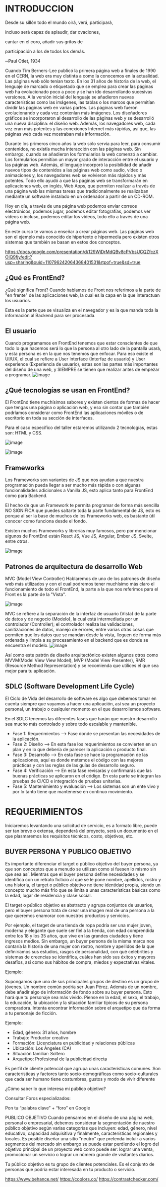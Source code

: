 
# INTRODUCCION

Desde su sillón todo el mundo oirá, verá, participará,

incluso será capaz de aplaudir, dar ovaciones,

cantar en el coro, añadir sus gritos de

participación a los de todos los demás.

─Paul Otlet, 1934

Cuando Tim Berners-Lee publicó la primera página web a finales de 1990 en el
CERN, la web era muy distinta a como la conocemos en la actualidad. Las páginas
web sólo tenían texto. En los 31 años de historia de la web, el lenguaje de marcado
o etiquetado que se emplea para crear las páginas web ha evolucionado poco a
poco y se han ido desarrollando sucesivas versiones. A la versión inicial del
lenguaje se añadieron nuevas características como las imágenes, las tablas o los
marcos que permitían dividir las páginas web en varias partes. Las páginas web
fueron evolucionando y cada vez contenían más imágenes. Los diseñadores
gráficos se incorporaron al desarrollo de las páginas web y se desarrolló una
nueva disciplina: el diseño web. Además, los navegadores web, cada vez eran más
potentes y las conexiones Internet más rápidas, así que, las páginas web cada vez
mostraban más información.

Durante los primeros cinco años la web sólo servía para leer, para consumir
contenidos, no existía mucha interacción con las páginas web. Sin embargo,
cuando se añadieron los formularios la web comenzó a cambiar. Los formularios
permitían un mayor grado de interacción entre el usuario y las páginas web.
Además, el lenguaje incorporó la posibilidad de añadir nuevos tipos de contenidos
a las páginas web como audio, vídeo o animaciones y, los navegadores web se
volvieron más rápidos y más potentes. Todo ello ayudó a que las páginas web se
transformarán en aplicaciones web, en inglés, Web Apps, que permiten realizar a
través de una página web las mismas tareas que tradicionalmente se realizaban
mediante un software instalado en un ordenador a partir de un CD-ROM.

Hoy en día, a través de una página web podemos enviar correos electrónicos,
podemos jugar, podemos editar fotografías, podemos ver vídeos o incluso,
podemos editar los vídeos, todo ello a través de una página web.

En este curso te vamos a enseñar a crear páginas web. Las páginas web son el
ejemplo más conocido de hipertexto e hipermedia pero existen otros sistemas que
también se basan en estos dos conceptos.

https://docs.google.com/presentation/d/129WjDrMdQBv8cPVbsUCQZfczXOIQ9fjy/edit?usp=sharing&ouid=110796242064368401531&rtpof=true&sd=true


## ¿Qué es FrontEnd?

¿Qué significa Front?
Cuando hablamos de Front nos referimos a la parte de "en frente" de las aplicaciones web, la cual es la capa en la que interactuan los usuarios.

Esta es la parte que se visualiza en el navegador y es la que manda toda la información al Backend para ser procesada.

## El usuario

Cuando programamos en FrontEnd tenemos que estar conscientes de que todo lo que hacemos será lo que la persona al otro lado de la pantalla usará, y esta persona es en la que nos tenemos que enfocar.
Para eso existe el UI/UX, el cual se refiere a User Interface (Interfaz de usuario) y User experience (Experiencia de usuario), estas son las partes más importantes del diseño de una web, y SIEMPRE se tienen que realizar antes de empezar a programar.
![image](https://user-images.githubusercontent.com/91554777/161662038-a8a1d405-49c0-426f-8bf2-683100e740d1.png)

## ¿Qué tecnologías se usan en FrontEnd?
El FrontEnd tiene muchísimos sabores y existen cientos de formas de hacer que tengas una página o aplicación web, y eso sin contar que también podríamos considerar como FrontEnd las aplicaciones móviles o de escritorio en toda su sección de interfaces.

Para el caso específico del taller estaremos utilizando  2 tecnologías, estas son: HTML y CSS.



![image](https://user-images.githubusercontent.com/91554777/161662475-066ae5de-c984-4c71-9494-40ea1b8a6388.png)

![image](https://user-images.githubusercontent.com/91554777/161662684-b50c83e5-0977-4a94-af49-d6abdf2dea8a.png)

## Frameworks
Los Frameworks son variantes de JS que nos ayudan a que nuestra programación pueda llegar a ser mucho más rápida o con algunas funcionalidades adicionales a Vanilla JS, esto aplica tanto para FrontEnd como para Backend.

El hecho de que un Framework te permita programar de forma más sencilla NO SIGNIFICA que puedes saltarte toda la parte fundamental de JS, esto es porque al ser la base de muchos de los Frameworks web, es bastante útil conocer como funciona desde el fondo.

Existen muchos Frameworks y librerías muy famosos, pero por mencionar algunos de FrontEnd están React JS, Vue JS, Angular, Ember JS, Svelte, entre otros.

![image](https://user-images.githubusercontent.com/91554777/161662794-33429683-4c3a-4388-85a2-36202c4438b4.png)

## Patrones de arquitectura de desarrollo Web
MVC (Model View Controller)
Hablaremos de uno de los patrones de diseño web más utilizados y con el cual podremos tener muchísimo más claro el funcionamiento de todo el FrontEnd, la parte a la que nos referimos para el Front es la parte de la "Vista".

![image](https://user-images.githubusercontent.com/91554777/161662937-156876a4-783b-4b17-b3f2-45962cf8cf1f.png)

MVC se refiere a la separación de la interfaz de usuario (Vista) de la parte de datos y de negocio (Modelo), la cual está intermediada por un controlador (Controller); el controlador realiza las validaciones, sanitizaciones de datos, manejo de errores, entre varias otras cosas que permiten que los datos que se mandan desde la vista, lleguen de forma más ordenada y limpia a su procesamiento en el backend que es donde se encuentra el modelo.
![image](https://user-images.githubusercontent.com/91554777/161663014-866d8226-b144-4f0e-a33e-120937fbe344.png)

Así como este patrón de diseño arquitectónico existen algunos otros como MVVM(Model View View Model), MVP (Model View Presenter), RMR (Resource Method Representation) y se recomienda que utilices el que sea mejor para tu aplicación.

## SDLC (Software Development Life Cycle)
El Ciclo de Vida del desarrollo de software es algo que debemos tomar en cuenta siempre que vayamos a hacer una aplicación, así sea un proyecto personal, un trabajo o cualquier momento en el que desarrollemos software.


En el SDLC tenemos las diferentes fases que harán que nuestro desarrollo sea mucho más controlado y sobre todo escalable y mantenible.

- Fase 1: Requerimientos --> Fase donde se presentan las necesidades de la aplicación.
- Fase 2: Diseño --> En esta fase los requerimientos se convierten en un plan y en lo que debería de parecer la aplicación o producto final.
- Fase 3: Desarrollo --> En esta fase se hace la programación de las aplicaciones, aquí es donde metemos el código con las mejores prácticas y con las reglas de las guías de desarrollo seguro.
- Fase 4: Verificación --> En esta fase revisarás y confirmarás que las buenas prácticas se aplicaron en el código. En esta parte se integran las pruebas de CI/CD e integración de pruebas unitarias.
- Fase 5: Mantenimiento y evaluación --> Los sistemas son un ente vivo y por lo tanto tiene que mantenerse en continuo movimiento.

# REQUERIMIENTOS
Iniciaremos levantando una solicitud de servicio, es a formato libre, puede ser tan breve o extensa, dependerá del proyecto, será un documento en el que plasmaremos los requisitos técnicos, costo, objetivos, etc.

## BUYER PERSONA Y PUBLICO OBJETIVO
Es importante diferenciar el target o público objetivo del buyer persona, ya que son conceptos que a menudo se utilizan como si fuesen lo mismo sin que sea así. Mientras que el buyer persona define necesidades y se identifica con un retrato ficticio al que se le pone nombre, apellidos, rostro y una historia, el target o público objetivo no tiene identidad propia, siendo un concepto mucho más frío que se limita a unas características básicas como la edad, lugar de residencia y clase social.

El target o público objetivo es abstracto y agrupa conjuntos de usuarios, pero el buyer persona trata de crear una imagen real de una persona a la que queremos enamorar con nuestros productos y servicios.

Por ejemplo, el target de una tienda de ropa podría ser una mujer joven, moderna y elegante que suele ser fiel a la tienda, con edad comprendida entre los 18 y los 35 años, que vive en las grandes ciudades y tiene ingresos medios. Sin embargo, un buyer persona de la misma marca nos contaría la historia de una mujer con rostro, nombre y apellidos de la que definiríamos sus estudios, rasgos de personalidad, con qué celebrities y sistemas de creencias se identifica, cuáles han sido sus éxitos y mayores desafíos, así como sus hábitos de compra, miedos y expectativas vitales.

Ejemplo:

Supongamos que uno de sus principales grupos de destino es un grupo de jóvenes. Un nombre común podría ser Juan Pérez. Además de un nombre, debe añadir algo de información de fondo sobre su buyer persona. Esto hará que tu personaje sea más vívido. Piense en la edad, el sexo, el trabajo, la educación, la ubicación y la situación familiar típicos de su persona compradora. Intenta encontrar información sobre el arquetipo que da forma a tu personaje de ficción.

Ejemplo:
* Edad, género: 31 años, hombre
* Trabajo: Productor creativo
* Formación: Licenciatura en publicidad y relaciones públicas
* Ubicación: Los Ángeles (CA)
* Situación familiar: Soltero
* Arquetipo: Profesional de la publicidad directa

Es perfil de cliente potencial que agrupa unas características comunes. Son características y factores tanto socio-demográficas como socio-culturales que cada ser humano tiene costumbres, gustos y modo de vivir diferente

¿Cómo saber lo que interesa mi público objetivo?

Consultar Foros especializados:

Pon tu  “palabra clave” + “foro” en Google


 PUBLICO OBJETIVO
Cuando pensamos en el diseño de una página web, personal o empresarial, debemos considerar la segmentación de nuestro público objetivo según varias categorías que incluyen: edad, género, nivel educativo, capacidad adquisitiva y finalmente, características regionales y locales. Es posible diseñar una sitio “neutro” que pretenda incluir a varios segmentos del mercado sin embargo se puede estar perdiendo el logro del objetivo principal de un proyecto web como puede ser: lograr una venta, promocionar un servicio o lograr un número grande de visitantes diarios.

Tu público objetivo es tu grupo de clientes potenciales. Es el conjunto de personas que podría estar interesada en tu producto o servicio.








https://www.behance.net/
https://coolors.co/
https://contrastchecker.com/



